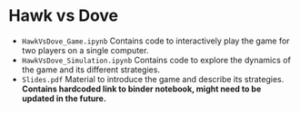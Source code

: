 # Hawk vs Dove

- `HawkVsDove_Game.ipynb` Contains code to interactively play the game for two players on a single computer. 
- `HawkVsDove_Simulation.ipynb` Contains code to explore the dynamics of the game and its different strategies. 
- `Slides.pdf` Material to introduce the game and describe its strategies. **Contains hardcoded link to binder notebook, might need to be updated in the future.**

